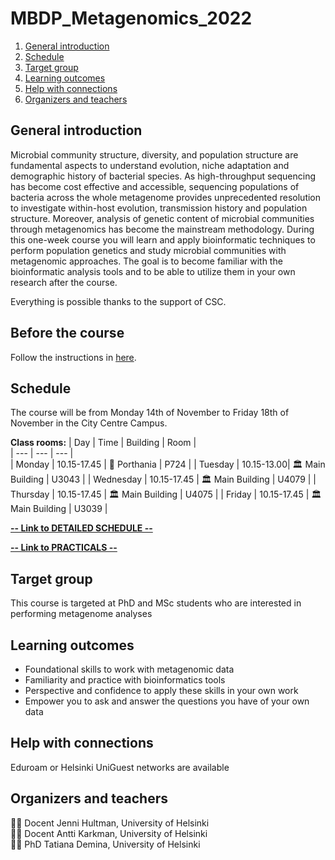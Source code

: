 # MBDP_Metagenomics_2022

1. [General introduction](#General-introduction)
2. [Schedule](#Schedule)
3. [Target group](#target-group)
4. [Learning outcomes](#learning-outcomes)
5. [Help with connections](#help-with-connections)
7. [Organizers and teachers](#Organizers-and-teachers)

## General introduction

Microbial community structure, diversity, and population structure are fundamental aspects to understand evolution, niche adaptation and demographic history of bacterial species. As high-throughput sequencing has become cost effective and accessible, sequencing populations of bacteria across the whole metagenome provides unprecedented resolution to investigate within-host evolution, transmission history and population structure. Moreover, analysis of genetic content of microbial communities through metagenomics has become the mainstream methodology. During this one-week course you will learn and apply bioinformatic techniques to perform population genetics and study microbial communities with metagenomic approaches. The goal is to become familiar with the bioinformatic analysis tools and to be able to utilize them in your own research after the course.

Everything is possible thanks to the support of CSC.

## Before the course

Follow the instructions in [here](Practicals/installations.md). 

## Schedule

The course will be from Monday 14th of November to Friday 18th of November in the City Centre Campus.

__Class rooms:__
| Day | Time | Building | Room |  
| --- | --- | --- |  
| Monday | 10.15-17.45 | :office: Porthania | P724     |
| Tuesday | 10.15-13.00| :classical_building: Main Building | U3043  | 
| Wednesday | 10.15-17.45 | :classical_building: Main Building | U4079  | 
| Thursday | 10.15-17.45 | :classical_building: Main Building | U4075  |
| Friday | 10.15-17.45 | :classical_building: Main Building | U3039  |

[**-- Link to DETAILED SCHEDULE --**](Practicals/Schedule.md)  

[**-- Link to PRACTICALS --**](Practicals/README.md)


## Target group
This course is targeted at PhD and MSc students who are interested in performing metagenome analyses

## Learning outcomes
* Foundational skills to work with metagenomic data
* Familiarity and practice with bioinformatics tools
* Perspective and confidence to apply these skills in your own work
* Empower you to ask and answer the questions you have of your own data

## Help with connections

Eduroam or Helsinki UniGuest networks are available

## Organizers and teachers
:woman_technologist: Docent Jenni Hultman, University of Helsinki  
:man_technologist: Docent Antti Karkman, University of Helsinki  
:woman_technologist: PhD Tatiana Demina,  University of Helsinki  
